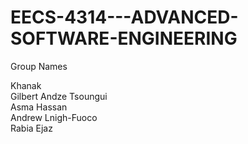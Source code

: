 # EECS-4314---ADVANCED-SOFTWARE-ENGINEERING

Group Names

Khanak <br>
Gilbert Andze Tsoungui<br>
Asma Hassan<br>
Andrew Lnigh-Fuoco<br>
Rabia Ejaz<br>
